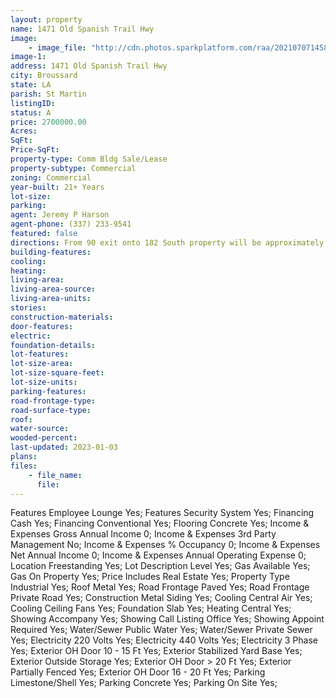 ```yaml
---
layout: property
name: 1471 Old Spanish Trail Hwy  
image:
    - image_file: "http://cdn.photos.sparkplatform.com/raa/20210707145851839051000000.jpg"
image-1:
address: 1471 Old Spanish Trail Hwy 
city: Broussard
state: LA
parish: St Martin
listingID: 
status: A
price: 2700000.00
Acres: 
SqFt: 
Price-SqFt: 
property-type: Comm Bldg Sale/Lease
property-subtype: Commercial
zoning: Commercial
year-built: 21+ Years
lot-size: 
parking: 
agent: Jeremy P Harson
agent-phone: (337) 233-9541
featured: false
directions: From 90 exit onto 182 South property will be approximately 3.5 miles on the left.
building-features: 
cooling: 
heating: 
living-area: 
living-area-source: 
living-area-units: 
stories: 
construction-materials: 
door-features: 
electric: 
foundation-details: 
lot-features: 
lot-size-area: 
lot-size-square-feet: 
lot-size-units: 
parking-features: 
road-frontage-type: 
road-surface-type: 
roof: 
water-source: 
wooded-percent: 
last-updated: 2023-01-03
plans: 
files:
    - file_name:
      file:
---
```

Features	Employee Lounge	Yes;
Features	Security System	Yes;
Financing	Cash	Yes;
Financing	Conventional	Yes;
Flooring	Concrete	Yes;
Income & Expenses	Gross Annual Income	0;
Income & Expenses	3rd Party Management	No;
Income & Expenses	% Occupancy	0;
Income & Expenses	Net Annual Income	0;
Income & Expenses	Annual Operating Expense	0;
Location	Freestanding	Yes;
Lot Description	Level	Yes;
Gas	Available	Yes;
Gas	On Property	Yes;
Price Includes	Real Estate	Yes;
Property Type	Industrial	Yes;
Roof	Metal	Yes;
Road Frontage	Paved	Yes;
Road Frontage	Private Road	Yes;
Construction	Metal Siding	Yes;
Cooling	Central Air	Yes;
Cooling	Ceiling Fans	Yes;
Foundation	Slab	Yes;
Heating	Central	Yes;
Showing	Accompany	Yes;
Showing	Call Listing Office	Yes;
Showing	Appoint Required	Yes;
Water/Sewer	Public Water	Yes;
Water/Sewer	Private Sewer	Yes;
Electricity	220 Volts	Yes;
Electricity	440 Volts	Yes;
Electricity	3 Phase	Yes;
Exterior	OH Door 10 - 15 Ft	Yes;
Exterior	Stabilized Yard Base	Yes;
Exterior	Outside Storage	Yes;
Exterior	OH Door > 20 Ft	Yes;
Exterior	Partially Fenced	Yes;
Exterior	OH Door 16 - 20 Ft	Yes;
Parking	Limestone/Shell	Yes;
Parking	Concrete	Yes;
Parking	On Site	Yes;

